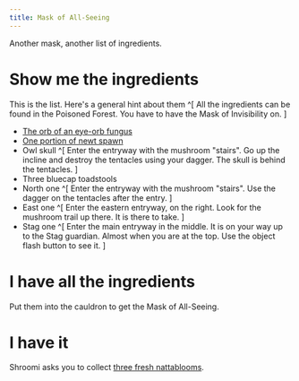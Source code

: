 ```yaml
---
title: Mask of All-Seeing
---
```


Another mask, another list of ingredients.

# Show me the ingredients
This is the list. Here's a general hint about them ^[ All the ingredients can be found in the Poisoned Forest. You have to have the Mask of Invisibility on. ]
 - [The orb of an eye-orb fungus](010-eye-orb.md)
 - [One portion of newt spawn](020-newt-spawn.md)
 - Owl skull ^[ Enter the entryway with the mushroom "stairs". Go up the incline and destroy the tentacles using your dagger. The skull is behind the tentacles. ]
 - Three bluecap toadstools
  - North one ^[ Enter the entryway with the mushroom "stairs". Use the dagger on the tentacles after the entry. ]
  - East one ^[ Enter the eastern entryway, on the right. Look for the mushroom trail up there. It is there to take. ]
  - Stag one ^[ Enter the main entryway in the middle. It is on your way up to the Stag guardian. Almost when you are at the top. Use the object flash button to see it. ]

# I have all the ingredients
Put them into the cauldron to get the Mask of All-Seeing.

# I have it
Shroomi asks you to collect [three fresh nattablooms](../070-three-nattabloom/index.md).
